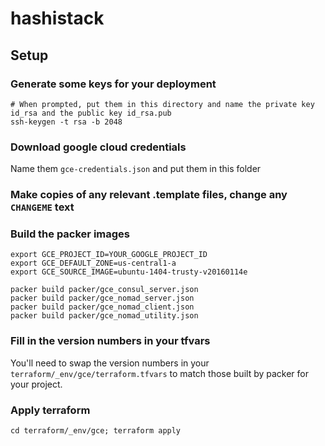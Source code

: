 # hashistack


## Setup

### Generate some keys for your deployment
```
# When prompted, put them in this directory and name the private key id_rsa and the public key id_rsa.pub
ssh-keygen -t rsa -b 2048
```

### Download google cloud credentials
Name them `gce-credentials.json` and put them in this folder

### Make copies of any relevant .template files, change any `CHANGEME` text

### Build the packer images
```
export GCE_PROJECT_ID=YOUR_GOOGLE_PROJECT_ID
export GCE_DEFAULT_ZONE=us-central1-a
export GCE_SOURCE_IMAGE=ubuntu-1404-trusty-v20160114e

packer build packer/gce_consul_server.json
packer build packer/gce_nomad_server.json
packer build packer/gce_nomad_client.json
packer build packer/gce_nomad_utility.json
```

### Fill in the version numbers in your tfvars

You'll need to swap the version numbers in your `terraform/_env/gce/terraform.tfvars` to match those built by packer for your project.

### Apply terraform

`cd terraform/_env/gce; terraform apply`
